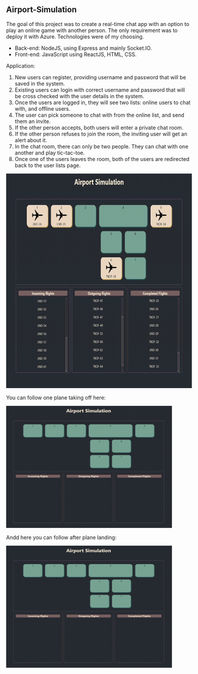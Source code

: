 ## Airport-Simulation
 
The goal of this project was to create a real-time chat app with an option to play an online game with another person. 
The only requirement was to deploy it with Azure. Technologies were of my choosing. 

* Back-end: NodeJS, using Express and mainly Socket.IO.
* Front-end: JavaScript using ReactJS, HTML, CSS.

Application:
1.	New users can register, providing username and password that will be saved in the system.
2.	Existing users can login with correct username and password that will be cross checked with the user details in the system.
3.	Once the users are logged in, they will see two lists: online users to chat with, and offline users.
4.	The user can pick someone to chat with from the online list, and send them an invite. 
5.	If the other person accepts, both users will enter a private chat room.
6.	If the other person refuses to join the room, the inviting user will get an alert about it.
7.	In the chat room, there can only be two people. They can chat with one another and play tic-tac-toe.
8.	Once one of the users leaves the room, both of the users are redirected back to the user lists page. 

 <img src="https://github.com/Lena-Kalmikov/Airport-Simulation/blob/main/airport_activity.gif" width="700" height="580"/>

You can follow one plane taking off here:

 <img src="https://github.com/Lena-Kalmikov/Airport-Simulation/blob/main/takeoff1.gif" width="450" height="330"/>

Andd here you can follow after plane landing:

 <img src="https://github.com/Lena-Kalmikov/Airport-Simulation/blob/main/landing1.gif" width="450" height="330"/>
